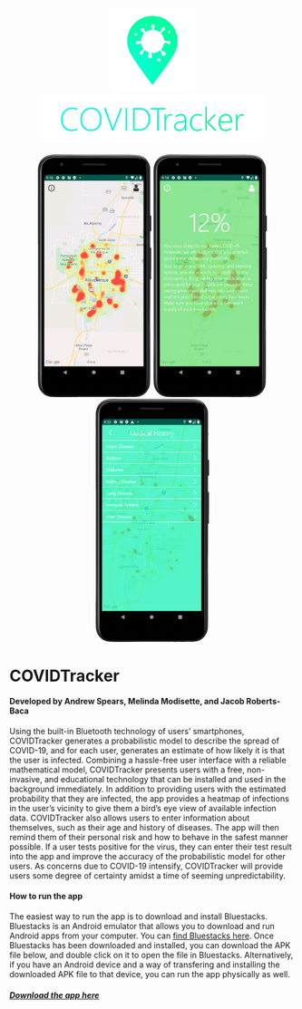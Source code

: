 <p align="middle">
  <br>
  <img src="docs/images/logo.png" width=150><br><img src="docs/images/logotext.png" width=400><br><br>
  <img src="docs/images/HomePageTwo.PNG" width=200>
  <img src="docs/images/Overlay.PNG" width=200>
  <img src="docs/images/MedicalHistory.PNG" width=200>
</p>

# COVIDTracker
#### Developed by Andrew Spears, Melinda Modisette, and Jacob Roberts-Baca

Using the built-in Bluetooth technology of users’ smartphones, COVIDTracker generates a probabilistic model to describe the spread of COVID-19, and for each user, generates an estimate of how likely it is that the user is infected. Combining a hassle-free user interface with a reliable mathematical model, COVIDTracker presents users with a free, non-invasive, and educational technology that can be installed and used in the background immediately. In addition to providing users with the estimated probability that they are infected, the app provides a heatmap of infections in the user’s vicinity to give them a bird’s eye view of available infection data. COVIDTracker also allows users to enter information about themselves, such as their age and history of diseases. The app will then remind them of their personal risk and how to behave in the safest manner possible. If a user tests positive for the virus, they can enter their test result into the app and improve the accuracy of the probabilistic model for other users. As concerns due to COVID-19 intensify, COVIDTracker will provide users some degree of certainty amidst a time of seeming unpredictability.

#### How to run the app

The easiest way to run the app is to download and install Bluestacks. Bluestacks is an Android emulator that allows you to download and run Android apps from your computer. You can [find Bluestacks here](https://www.bluestacks.com/). Once Bluestacks has been downloaded and installed, you can download the APK file below, and double click on it to open the file in Bluestacks. Alternatively, if you have an Android device and a way of transfering and installing the downloaded APK file to that device, you can run the app physically as well. 

##### [Download the app here](https://github.com/rbjacob101/corona/releases/tag/v1.0.0)
